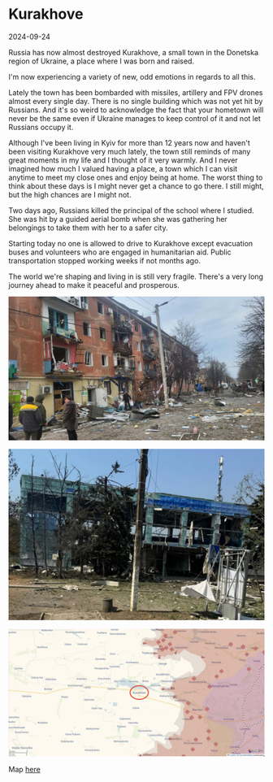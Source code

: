 # Kurakhove

2024-09-24

Russia has now almost destroyed Kurakhove, a small town in the Donetska region of Ukraine, a place where I was born and raised. 

I'm now experiencing a variety of new, odd emotions in regards to all this. 

Lately the town has been bombarded with missiles, artillery and FPV drones almost every single day. There is no single building which was not yet hit by Russians. And it's so weird to acknowledge the fact that your hometown will never be the same even if Ukraine manages to keep control of it and not let Russians occupy it. 

Although I've been living in Kyiv for more than 12 years now and haven't been visiting Kurakhove very much lately, the town still reminds of many great moments in my life and I thought of it very warmly. And I never imagined how much I valued having a place, a town which I can visit anytime to meet my close ones and enjoy being at home. The worst thing to think about these days is I might never get a chance to go there. I still might, but the high chances are I might not. 

Two days ago, Russians killed the principal of the school where I studied. She was hit by a guided aerial bomb when she was gathering her belongings to take them with her to a safer city. 

Starting today no one is allowed to drive to Kurakhove except evacuation buses and volunteers who are engaged in humanitarian aid. Public transportation stopped working weeks if not months ago. 

The world we're shaping and living in is still very fragile. There's a very long journey ahead to make it peaceful and prosperous. 

![street](/public/images/street.jpg)

![sportcomplex](/public/images/sportcomplex.jpg)

![Kurakhove on a Deepstate Map](/public/images/kurakhove-deepstatemap.jpg)

Map [here](https://deepstatemap.live/en/#11/48.0115158/37.2745514)
